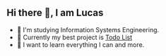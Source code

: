 ## Hi there 👋, I am Lucas

<!--
**LukBlan/LukBlan** is a ✨ _special_ ✨ repository because its `README.md` (this file) appears on your GitHub profile.
-->

- :book: I'm studying Information Systems Engineering.
- :file_folder: Currently my best project is [Todo List](https://lukblan.github.io/todo-list)
- :punch: I want to learn everything I can and more.
